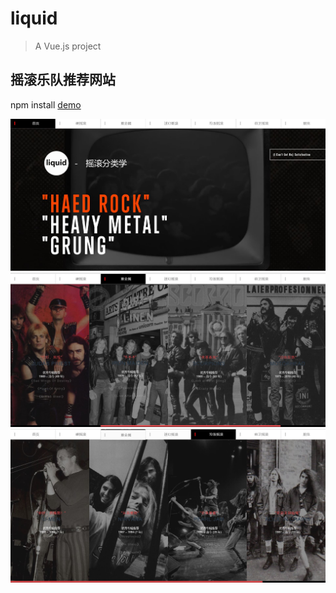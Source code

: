 # liquid

> A Vue.js project

## 摇滚乐队推荐网站

npm install
[demo](https://dingzhenjianglt.github.io/liquid/dist/#/)

![liquid视图](https://github.com/dingzhenjiangLT/liquid/blob/master/Screenshots/liquid视图.JPG)
![liquid视图](https://github.com/dingzhenjiangLT/liquid/blob/master/Screenshots/liquid视图2.JPG)
![liquid视图](https://github.com/dingzhenjiangLT/liquid/blob/master/Screenshots/liquid视图3.JPG)
